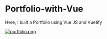 # Portfolio-with-Vue

<p>Here, I built a Portfolio  using Vue JS and Vuetify </p>

[![portfolio.png](https://i.postimg.cc/5tSMf8sc/portfolio.png)](https://portfolio-nahid22.netlify.app/)
